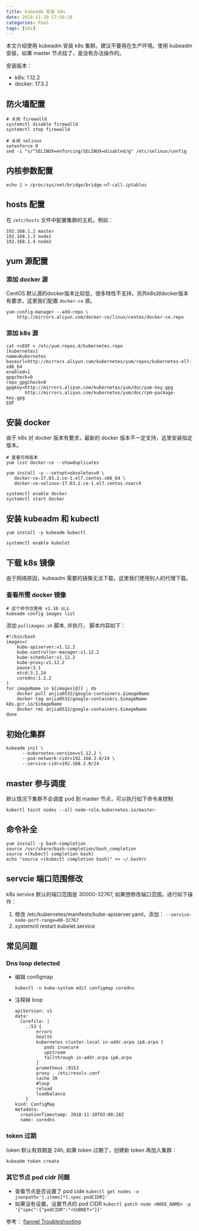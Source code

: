 ```yaml
---
title: kubeadm 安装 k8s
date: 2018-11-20 17:58:18
categories: PaaS
tags: [k8s]
---
```


本文介绍使用 kubeadm 安装 k8s 集群。建议不要用在生产环境。使用 kubeadm 安装，如果 master 节点挂了，是没有办法操作的。

安装版本：

- k8s: 1.12.2
- docker: 17.3.2

<!-- more -->

## 防火墙配置

```
# 关闭 firewalld
systemctl disable firewalld
systemctl stop firewalld

# 关闭 selinux
setenforce 0
sed -i "s/^SELINUX=enforcing/SELINUX=disabled/g" /etc/selinux/config
```

## 内核参数配置

```
echo 1 > /proc/sys/net/bridge/bridge-nf-call-iptables
```

## hosts 配置

在 `/etc/hosts` 文件中配置集群的主机，例如：

```
192.168.1.2	master
192.168.1.3	node1
192.168.1.4	node2
```

## yum 源配置

### 添加 docker 源

CentOS 默认源的docker版本比较低，很多特性不支持，另外k8s对docker版本有要求，这里我们配置 `docker-ce` 源。

```
yum-config-manager --add-repo \
    http://mirrors.aliyun.com/docker-ce/linux/centos/docker-ce.repo
```

### 添加 k8s 源

```
cat <<EOF > /etc/yum.repos.d/kubernetes.repo
[kubernetes]
name=Kubernetes
baseurl=http://mirrors.aliyun.com/kubernetes/yum/repos/kubernetes-el7-x86_64
enabled=1
gpgcheck=0
repo_gpgcheck=0
gpgkey=http://mirrors.aliyun.com/kubernetes/yum/doc/yum-key.gpg
       http://mirrors.aliyun.com/kubernetes/yum/doc/rpm-package-key.gpg
EOF
```

## 安装 docker

由于 k8s 对 docker 版本有要求，最新的 docker 版本不一定支持，这里安装指定版本。

```
# 查看可用版本
yum list docker-ce --showduplicates

yum install -y --setopt=obsoletes=0 \
   docker-ce-17.03.2.ce-1.el7.centos.x86_64 \
   docker-ce-selinux-17.03.2.ce-1.el7.centos.noarch

systemctl enable docker
systemctl start docker
```

## 安装 kubeadm 和 kubectl

```
yum install -y kubeadm kubectl

systemctl enable kubelet
```

## 下载 k8s 镜像

由于网络原因，kubeadm 需要的镜像无法下载，这里我们使用别人的代理下载。

### 查看所需 docker 镜像

```
# 这个命令仅使用 v1.10 以上
kubeadm config images list
```

添加 `pullimages.sh` 脚本, 并执行， 脚本内容如下：

```
#!/bin/bash
images=(
    kube-apiserver:v1.12.2
    kube-controller-manager:v1.12.2
    kube-scheduler:v1.12.2
    kube-proxy:v1.12.2
    pause:3.1
    etcd:3.2.24
    coredns:1.2.2
)
for imageName in ${images[@]} ; do
    docker pull anjia0532/google-containers.$imageName
    docker tag anjia0532/google-containers.$imageName k8s.gcr.io/$imageName
    docker rmi anjia0532/google-containers.$imageName
done
```

## 初始化集群

```
kubeadm init \
	  --kubernetes-version=v1.12.2 \
	  --pod-network-cidr=192.168.3.0/24 \
      --service-cidr=192.168.2.0/24
```

## master 参与调度

默认情况下集群不会调度 pod 到 master 节点，可以执行如下命令来控制

```
kubectl taint nodes --all node-role.kubernetes.io/master-
```

## 命令补全

```
yum install -y bash-completion
source /usr/share/bash-completion/bash_completion
source <(kubectl completion bash)
echo "source <(kubectl completion bash)" >> ~/.bashrc
```

## servcie 端口范围修改

k8s service 默认的端口范围是 30000-32767, 如果想修改端口范围，进行如下操作：

1. 修改 /etc/kubernetes/manifests/kube-apiserver.yaml，添加： `--service-node-port-range=80-32767`
2. systemctl restart kubelet.service



## 常见问题

### Dns loop detected

- 编辑 configmap
  ```
  kubectl -n kube-system edit configmap coredns
  ```
- 注释掉 loop
  ```
  apiVersion: v1
  data:
    Corefile: |
      .:53 {
          errors
          health
          kubernetes cluster.local in-addr.arpa ip6.arpa {
             pods insecure
             upstream
             fallthrough in-addr.arpa ip6.arpa
          }
          prometheus :9153
          proxy . /etc/resolv.conf
          cache 30
          #loop
          reload
          loadbalance
      }
  kind: ConfigMap
  metadata:
    creationTimestamp: 2018-11-20T03:08:28Z
    name: coredns
  ```

### token 过期

token 默认有效期是 24h, 如果 token 过期了，创建新 token 再加入集群：

```
kubeadm token create
```

### 其它节点 pod cidr 问题

- 查看节点是否设置了 pod cide
  `kubectl get nodes -o jsonpath='{.items[*].spec.podCIDR}'`
- 如果没有设置，设置节点的 pod CIDR
  `kubectl patch node <NODE_NAME> -p '{"spec":{"podCIDR":"<SUBNET>"}}'`

参考： [flannel  Troubleshooting](https://github.com/coreos/flannel/blob/master/Documentation/troubleshooting.md#kubernetes-specific)
